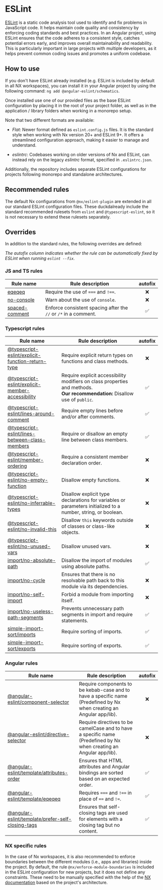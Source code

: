# ESLint

[ESLint](https://eslint.org) is a static code analysis tool used to identify and fix problems in JavaScript code. It
helps maintain code quality and consistency by enforcing coding standards and best practices. In an Angular project,
using ESLint ensures that the code adheres to a consistent style, catches potential errors early, and improves overall
maintainability and readability. This is particularly important in large projects with multiple developers, as it helps
prevent common coding issues and promotes a uniform codebase.

## How to use

If you don't have ESLint already installed (e.g. ESLint is included by default in all NX workspaces), you can install it
in your Angular project by using the following command: `ng add @angular-eslint/schematics`.

Once installed use one of our provided files as the base ESLint configuration by placing it in the root of your project
folder, as well as in the application / library folders when working in a monorepo setup.

Note that two different formats are available:

- _Flat_: Newer format defined as `eslint.config.js` files. It is the standard style when working with Nx version 20+
  and ESLint 9+. It offers a streamlined configuration approach, making it easier to manage and understand.

- _eslintrc_: Codebases working on older versions of Nx and ESLint, can instead rely on the legacy _eslintrc_ format,
  specified in `.eslintrc.json`.

Additionally, the repository includes separate ESLint configurations for projects following monorepo and standalone
architectures.

## Recommended rules

The default Nx configurations from `@nx/eslint-plugin` are extended in all our standard ESLint configuration files.
These duckdalready include the standard recommended rulesets from `eslint` and `@typescript-eslint`, so it is not
necessary to extend these rulesets separately.

## Overrides

In addition to the standard rules, the following overrides are defined:

_The autofix column indicates whether the rule can be automatically fixed by ESLint when running `eslint --fix`._

### JS and TS rules

| Rule name                                                             | Rule description                                                | autofix |
| --------------------------------------------------------------------- | --------------------------------------------------------------- | :-----: |
| [eqeqeq](https://eslint.org/docs/latest/rules/eqeqeq)                 | Require the use of `===` and `!==`.                             |   ❌    |
| [no-console](https://eslint.org/docs/latest/rules/no-console)         | Warn about the use of `console`.                                |   ❌    |
| [spaced-comment](https://eslint.org/docs/latest/rules/spaced-comment) | Enforce consistent spacing after the `//` or `/*` in a comment. |   ✅    |

### Typescript rules

| Rule name                                                                                                                             | Rule description                                                                                                                 | autofix |
| ------------------------------------------------------------------------------------------------------------------------------------- | -------------------------------------------------------------------------------------------------------------------------------- | :-----: |
| [@typescript-eslint/explicit-function-return-type](https://typescript-eslint.io/rules/explicit-function-return-type/)                 | Require explicit return types on functions and class methods.                                                                    |   ❌    |
| [@typescript-eslint/explicit-member-accessibility](https://typescript-eslint.io/rules/explicit-member-accessibility)                  | Require explicit accessibility modifiers on class properties and methods.<br/> **Our recommendation:** Disallow use of `public`. |   ✅    |
| [@typescript-eslint/lines-around-comment](https://eslint.org/docs/latest/rules/lines-around-comment)                                  | Require empty lines before and/or after comments.                                                                                |   ✅    |
| [@typescript-eslint/lines-between-class-members](https://typescript-eslint.io/rules/lines-between-class-members)                      | Require or disallow an empty line between class members.                                                                         |   ✅    |
| [@typescript-eslint/member-ordering](https://typescript-eslint.io/rules/member-ordering)                                              | Require a consistent member declaration order.                                                                                   |   ❌    |
| [@typescript-eslint/no-empty-function](https://typescript-eslint.io/rules/no-empty-function)                                          | Disallow empty functions.                                                                                                        |   ❌    |
| [@typescript-eslint/no-inferrable-types](https://typescript-eslint.io/rules/no-inferrable-types)                                      | Disallow explicit type declarations for variables or parameters initialized to a number, string, or boolean.                     |   ❌    |
| [@typescript-eslint/no-invalid-this](https://typescript-eslint.io/rules/no-invalid-this)                                              | Disallow `this` keywords outside of classes or class-like objects.                                                               |   ❌    |
| [@typescript-eslint/no-unused-vars](https://typescript-eslint.io/rules/no-unused-vars)                                                | Disallow unused vars.                                                                                                            |   ❌    |
| [import/no-absolute-path](https://github.com/import-js/eslint-plugin-import/blob/main/docs/rules/no-absolute-path.md)                 | Disallow the import of modules using absolute paths.                                                                             |   ✅    |
| [import/no-cycle](https://github.com/import-js/eslint-plugin-import/blob/main/docs/rules/no-cycle.md)                                 | Ensures that there is no resolvable path back to this module via its dependencies.                                               |   ❌    |
| [import/no-self-import](https://github.com/import-js/eslint-plugin-import/blob/main/docs/rules/no-self-import.md)                     | Forbid a module from importing itself.                                                                                           |   ❌    |
| [import/no-useless-path-segments](https://github.com/import-js/eslint-plugin-import/blob/main/docs/rules/no-useless-path-segments.md) | Prevents unnecessary path segments in import and require statements.                                                             |   ✅    |
| [simple-import-sort/imports](https://github.com/lydell/eslint-plugin-simple-import-sort)                                              | Require sorting of imports.                                                                                                      |   ✅    |
| [simple-import-sort/exports](https://github.com/lydell/eslint-plugin-simple-import-sort)                                              | Require sorting of exports.                                                                                                      |   ✅    |

### Angular rules

| Rule name                                                                                                                                                                              | Rule description                                                                                                     | autofix |
| -------------------------------------------------------------------------------------------------------------------------------------------------------------------------------------- | -------------------------------------------------------------------------------------------------------------------- | :-----: |
| [@angular-eslint/component-selector](https://github.com/angular-eslint/angular-eslint/blob/main/packages/eslint-plugin/docs/rules/component-selector.md)                               | Require components to be kebab-case and to have a specific name (Predefined by Nx when creating an Angular app/lib). |   ❌    |
| [@angular-eslint/directive-selector](https://github.com/angular-eslint/angular-eslint/blob/main/packages/eslint-plugin/docs/rules/directive-selector.md)                               | Require directives to be camelCase and to have a specific name (Predefined by Nx when creating an Angular app/lib).  |   ❌    |
| [@angular-eslint/template/attributes-order](https://github.com/angular-eslint/angular-eslint/blob/main/packages/eslint-plugin-template/docs/rules/attributes-order.md)                 | Ensures that HTML attributes and Angular bindings are sorted based on an expected order.                             |   ✅    |
| [@angular-eslint/template/eqeqeq](https://github.com/angular-eslint/angular-eslint/blob/main/packages/eslint-plugin-template/docs/rules/eqeqeq.md)                                     | Requires `===` and `!==` in place of `==` and `!=`.                                                                  |   ✅    |
| [@angular-eslint/template/prefer-self-closing-tags](https://github.com/angular-eslint/angular-eslint/blob/main/packages/eslint-plugin-template/docs/rules/prefer-self-closing-tags.md) | Ensures that self-closing tags are used for elements with a closing tag but no content.                              |   ✅    |

### NX specific rules

In the case of Nx workspaces, it is also recommended to enforce boundaries between the different modules (i.e., apps and
libraries) inside the project. By default, the rule `@nx/enforce-module-boundaries` is included in the ESLint
configuration for new projects, but it does not define any constraints. These need to be manually specified with the
help of the [NX documentation](https://nx.dev/features/enforce-module-boundaries) based on the project's architecture.
